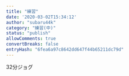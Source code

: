 ```yaml
---
title: "練習"
date: '2020-03-02T15:34:12'
author: "subaru44k"
category: "練習(中)"
status: "publish"
allowComments: true
convertBreaks: false
entryHash: "6fea6a97c8642dd647f44b65211dc79d"
---
```

32分ジョグ
